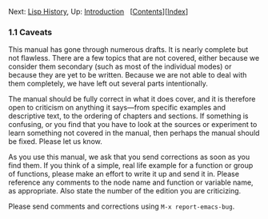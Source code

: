 

Next: [Lisp History](Lisp-History.html), Up: [Introduction](Introduction.html)   \[[Contents](index.html#SEC_Contents "Table of contents")]\[[Index](Index.html "Index")]

### 1.1 Caveats

This manual has gone through numerous drafts. It is nearly complete but not flawless. There are a few topics that are not covered, either because we consider them secondary (such as most of the individual modes) or because they are yet to be written. Because we are not able to deal with them completely, we have left out several parts intentionally.

The manual should be fully correct in what it does cover, and it is therefore open to criticism on anything it says—from specific examples and descriptive text, to the ordering of chapters and sections. If something is confusing, or you find that you have to look at the sources or experiment to learn something not covered in the manual, then perhaps the manual should be fixed. Please let us know.

As you use this manual, we ask that you send corrections as soon as you find them. If you think of a simple, real life example for a function or group of functions, please make an effort to write it up and send it in. Please reference any comments to the node name and function or variable name, as appropriate. Also state the number of the edition you are criticizing.

Please send comments and corrections using `M-x report-emacs-bug`.
